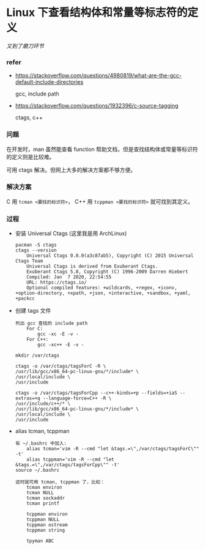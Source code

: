 # Linux 下查看结构体和常量等标志符的定义

*又到了磨刀环节*

### refer

- <https://stackoverflow.com/questions/4980819/what-are-the-gcc-default-include-directories>

    gcc, include path

- <https://stackoverflow.com/questions/1932396/c-source-tagging>
    
    ctags, c++


### 问题

在开发时，man 虽然能查看 function 帮助文档，但是查找结构体或常量等标识符的定义则是比较难。

可用 ctags 解决。但网上大多的解决方案都不够方便。

### 解决方案

C 用 `tcman <要找的标识符>`， C++ 用 `tcppman <要找的标识符>` 就可找到其定义。


### 过程

- 安装 Universal Ctags (这里我是用 ArchLinux)

    ```
    pacman -S ctags
    ctags --version
        Universal Ctags 0.0.0(a3c87ab5), Copyright (C) 2015 Universal Ctags Team
        Universal Ctags is derived from Exuberant Ctags.
        Exuberant Ctags 5.8, Copyright (C) 1996-2009 Darren Hiebert
        Compiled: Jan  7 2020, 22:54:55
        URL: https://ctags.io/
        Optional compiled features: +wildcards, +regex, +iconv, +option-directory, +xpath, +json, +interactive, +sandbox, +yaml, +packcc
    ```

- 创建 tags 文件

    ```
    列出 gcc 查找的 include path
        For C:
            gcc -xc -E -v -
        For C++:
            gcc -xc++ -E -v -

    mkdir /var/ctags

    ctags -o /var/ctags/tagsForC -R \
    /usr/lib/gcc/x86_64-pc-linux-gnu/*/include* \
    /usr/local/include \
    /usr/include
    
    ctags -o /var/ctags/tagsForCpp --c++-kinds=+p --fields=+iaS --extras=+q --language-force=C++ -R \
    /usr/include/c++/* \
    /usr/lib/gcc/x86_64-pc-linux-gnu/*/include* \
    /usr/local/include \
    /usr/include
    ```

- alias tcman, tcppman

    ```
    有 ~/.bashrc 中加入:
        alias tcman='vim -R --cmd "let &tags.=\",/var/ctags/tagsForC\"" -t'
        alias tcppman='vim -R --cmd "let &tags.=\",/var/ctags/tagsForCpp\"" -t'
    source ~/.bashrc

    这时就可用 tcman, tcppman 了，比如：
        tcman environ
        tcman NULL
        tcman sockaddr
        tcman printf

        tcppman environ
        tcppman NULL
        tcppman ostream
        tcppman string

        tpyman ABC
    ```
